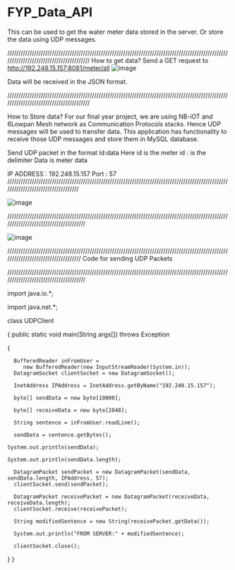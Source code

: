 # FYP_Data_API
This can be used to get the water meter data stored in the server. Or store the data using UDP messages. 

////////////////////////////////////////////////////////////////////////////////////////////////////////////////////////////////////////
How to get data?
Send a GET request to http://192.248.15.157:8081/meter/all 
![image](https://user-images.githubusercontent.com/29881881/48465684-b5f6cc00-e809-11e8-8ba2-e3a4bf347f1e.png)

Data will be received in the JSON format. 

////////////////////////////////////////////////////////////////////////////////////////////////////////////////////////////////////////

How to Store data?
For our final year project, we are using NB-iOT and 6Lowpan Mesh network as Communication Protocols stacks. Hence UDP messages will be used to transfer data. This application has functionality to receive those UDP messages and store them in MySQL database. 

Send UDP packet in the format 
Id:data
Here id is the meter id 
: is the delimiter
Data is meter data

IP ADDRESS : 192.248.15.157
Port : 57
///////////////////////////////////////////////////////////////////////////////////////////////////////////////////////////////////

![image](https://user-images.githubusercontent.com/29881881/48465696-bb541680-e809-11e8-8e37-7cad4a06d7c1.png)


//////////////////////////////////////////////////////////////////////////////////////////////////////////////////////////////////////

![image](https://user-images.githubusercontent.com/29881881/48465699-bf803400-e809-11e8-8ef8-1a9b6bcc4c65.png)

////////////////////////////////////////////////////////////////////////////////////////////////////////////////////////////////////
Code for sending UDP Packets

//////////////////////////////////////////////////////////////////////////////////////////////////////////////////////////////////////

import java.io.*;

import java.net.*;


class UDPClient

{
   public static void main(String args[]) throws Exception
   
   {
   
      BufferedReader inFromUser =
         new BufferedReader(new InputStreamReader(System.in)); 
      DatagramSocket clientSocket = new DatagramSocket();
      
      InetAddress IPAddress = InetAddress.getByName("192.248.15.157");
      
      byte[] sendData = new byte[10000];
      
      byte[] receiveData = new byte[2048];
      
      String sentence = inFromUser.readLine();
      
      sendData = sentence.getBytes();
      
	System.out.println(sendData);
	
	System.out.println(sendData.length);	
	
      DatagramPacket sendPacket = new DatagramPacket(sendData, sendData.length, IPAddress, 57);
      clientSocket.send(sendPacket);
      
      DatagramPacket receivePacket = new DatagramPacket(receiveData, receiveData.length);
      clientSocket.receive(receivePacket);
      
      String modifiedSentence = new String(receivePacket.getData());
      
      System.out.println("FROM SERVER:" + modifiedSentence);
      
      clientSocket.close();
      
   }
}
